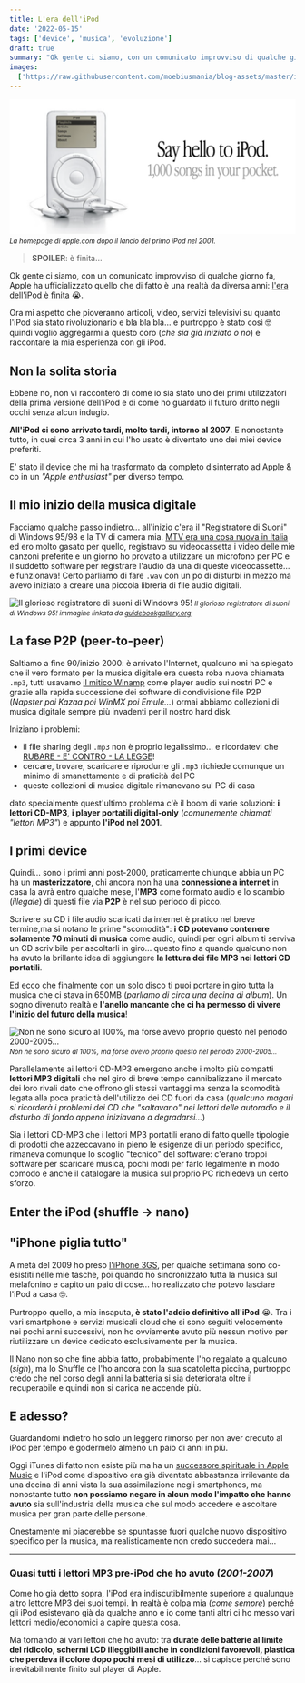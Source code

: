 ```yaml
---
title: L'era dell'iPod
date: '2022-05-15'
tags: ['device', 'musica', 'evoluzione']
draft: true
summary: "Ok gente ci siamo, con un comunicato improvviso di qualche giorno fa, Apple ha ufficializzato quello che di fatto è una realtà da diversa anni: l'era dell'iPod è finita 😭"
images:
  ['https://raw.githubusercontent.com/moebiusmania/blog-assets/master/images/2022/ipod-apple.png']
---
```


![La homepage di apple.com dopo il lancio del primo iPod nel 2001.](https://raw.githubusercontent.com/moebiusmania/blog-assets/master/images/2022/ipod-apple.png) <small>_La homepage di apple.com dopo il lancio del primo iPod nel 2001._</small>

> **SPOILER**: è finita...

Ok gente ci siamo, con un comunicato improvviso di qualche giorno fa, Apple ha ufficializzato quello che di fatto è una realtà da diversa anni: [l'era dell'iPod è finita](https://www.apple.com/newsroom/2022/05/the-music-lives-on/) 😭.

Ora mi aspetto che pioveranno articoli, video, servizi televisivi su quanto l'iPod sia stato rivoluzionario e bla bla bla... e purtroppo è stato così 🤓 quindi voglio aggregarmi a questo coro (_che sia già iniziato o no_) e raccontare la mia esperienza con gli iPod.

## Non la solita storia

Ebbene no, non vi racconterò di come io sia stato uno dei primi utilizzatori della prima versione dell'iPod e di come ho guardato il futuro dritto negli occhi senza alcun indugio.

**All'iPod ci sono arrivato tardi, molto tardi, intorno al 2007**. E nonostante tutto, in quei circa 3 anni in cui l'ho usato è diventato uno dei miei device preferiti.

E' stato il device che mi ha trasformato da completo disinterrato ad Apple & co in un _"Apple enthusiast"_ per diverso tempo.

## Il mio inizio della musica digitale

Facciamo qualche passo indietro... all'inizio c'era il "Registratore di Suoni" di Windows 95/98 e la TV di camera mia. [MTV era una cosa nuova in Italia](<https://it.wikipedia.org/wiki/MTV_(Italia)>) ed ero molto gasato per quello, registravo su videocassetta i video delle mie canzoni preferite e un giorno ho provato a utilizzare un microfono per PC e il suddetto software per registrare l'audio da una di queste videocassette... e funzionava! Certo parliamo di fare `.wav` con un po di disturbi in mezzo ma avevo iniziato a creare una piccola libreria di file audio digitali.

![Il glorioso registratore di suoni di Windows 95!](https://guidebookgallery.org/pics/gui/applications/multimedia/sound/win95.png) <small>_Il glorioso registratore di suoni di Windows 95! immagine linkata da [guidebookgallery.org](https://guidebookgallery.org/screenshots/win95)_</small>

## La fase P2P (peer-to-peer)

Saltiamo a fine 90/inizio 2000: è arrivato l'Internet, qualcuno mi ha spiegato che il vero formato per la musica digitale era questa roba nuova chiamata `.mp3`, tutti usavamo [il mitico Winamp](https://webamp.org/) come player audio sui nostri PC e grazie alla rapida successione dei software di condivisione file P2P (_Napster poi Kazaa poi WinMX poi Emule..._) ormai abbiamo collezioni di musica digitale sempre più invadenti per il nostro hard disk.

Iniziano i problemi:

- il file sharing degli `.mp3` non è proprio legalissimo... e ricordatevi che [RUBARE - E' CONTRO - LA LEGGE](https://www.youtube.com/watch?v=26THcuLmp5Q)!
- cercare, trovare, scaricare e riprodurre gli `.mp3` richiede comunque un minimo di smanettamente e di praticità del PC
- queste collezioni di musica digitale rimanevano sul PC di casa

dato specialmente quest'ultimo problema c'è il boom di varie soluzioni: **i lettori CD-MP3**, **i player portatili digital-only** (_comunemente chiamati "lettori MP3"_) e appunto **l'iPod nel 2001**.

## I primi device

Quindi... sono i primi anni post-2000, praticamente chiunque abbia un PC ha un **masterizzatore**, chi ancora non ha una **connessione a internet** in casa la avrà entro qualche mese, l'**MP3** come formato audio e lo scambio (_illegale_) di questi file via **P2P** è nel suo periodo di picco.

Scrivere su CD i file audio scaricati da internet è pratico nel breve termine,ma si notano le prime "scomodità": **i CD potevano contenere solamente 70 minuti di musica** come audio, quindi per ogni album ti serviva un CD scrivibile per ascoltarli in giro... questo fino a quando qualcuno non ha avuto la brillante idea di aggiungere **la lettura dei file MP3 nei lettori CD portatili**.

Ed ecco che finalmente con un solo disco ti puoi portare in giro tutta la musica che ci stava in 650MB (_parliamo di circa una decina di album_). Un sogno divenuto realtà e **l'anello mancante che ci ha permesso di vivere l'inizio del futuro della musica**!

![Non ne sono sicuro al 100%, ma forse avevo proprio questo nel periodo 2000-2005...](https://images.philips.com/is/image/PhilipsConsumer/AZT3202_17-IMS-en_US?wid=840&hei=720&$jpglarge$) <small>_Non ne sono sicuro al 100%, ma forse avevo proprio questo nel periodo 2000-2005..._</small>

Parallelamente ai lettori CD-MP3 emergono anche i molto più compatti **lettori MP3 digitali** che nel giro di breve tempo cannibalizzano il mercato dei loro rivali dato che offrono gli stessi vantaggi ma senza la scomodità legata alla poca praticità dell'utilizzo dei CD fuori da casa (_qualcuno magari si ricorderà i problemi dei CD che "saltavano" nei lettori delle autoradio e il disturbo di fondo appena iniziavano a degradarsi..._)

Sia i lettori CD-MP3 che i lettori MP3 portatili erano di fatto quelle tipologie di prodotti che azzeccavano in pieno le esigenze di un periodo specifico, rimaneva comunque lo scoglio "tecnico" del software: c'erano troppi software per scaricare musica, pochi modi per farlo legalmente in modo comodo e anche il catalogare la musica sul proprio PC richiedeva un certo sforzo.

## Enter the iPod (shuffle -> nano)

## "iPhone piglia tutto"

A metà del 2009 ho preso [l'iPhone 3GS](https://en.wikipedia.org/wiki/IPhone_3GS), per qualche settimana sono co-esistiti nelle mie tasche, poi quando ho sincronizzato tutta la musica sul melafonino e capito un paio di cose... ho realizzato che potevo lasciare l'iPod a casa 🤓.

Purtroppo quello, a mia insaputa, **è stato l'addio definitivo all'iPod** 😭. Tra i vari smartphone e servizi musicali cloud che si sono seguiti velocemente nei pochi anni successivi, non ho ovviamente avuto più nessun motivo per riutilizzare un device dedicato esclusivamente per la musica.

Il Nano non so che fine abbia fatto, probabimente l'ho regalato a qualcuno (_sigh_), ma lo Shuffle ce l'ho ancora con la sua scatoletta piccina, purtroppo credo che nel corso degli anni la batteria si sia deteriorata oltre il recuperabile e quindi non si carica ne accende più.

## E adesso?

Guardandomi indietro ho solo un leggero rimorso per non aver creduto al iPod per tempo e godermelo almeno un paio di anni in più.

Oggi iTunes di fatto non esiste più ma ha un [successore spirituale in Apple Music](https://www.apple.com/it/apple-music/) e l'iPod come dispositivo era già diventato abbastanza irrilevante da una decina di anni vista la sua assimilazione negli smartphones, ma nonostante tutto **non possiamo negare in alcun modo l'impatto che hanno avuto** sia sull'industria della musica che sul modo accedere e ascoltare musica per gran parte delle persone.

Onestamente mi piacerebbe se spuntasse fuori qualche nuovo dispositivo specifico per la musica, ma realisticamente non credo succederà mai...

---

### Quasi tutti i lettori MP3 pre-iPod che ho avuto (_2001-2007_)

Come ho già detto sopra, l'iPod era indiscutibilmente superiore a qualunque altro lettore MP3 dei suoi tempi. In realtà è colpa mia (_come sempre_) perché gli iPod esistevano già da qualche anno e io come tanti altri ci ho messo vari lettori medio/economici a capire questa cosa.

Ma tornando ai vari lettori che ho avuto: tra **durate delle batterie al limite del ridicolo, schermi LCD illeggibili anche in condizioni favorevoli, plastica che perdeva il colore dopo pochi mesi di utilizzo**... si capisce perché sono inevitabilmente finito sul player di Apple.
